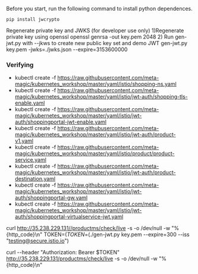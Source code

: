 Before you start, run the following command to install python dependences.

```
pip install jwcrypto
```
Regenerate private key and JWKS (for developer use only)
 1)Regenerate private key using openssl
openssl genrsa -out key.pem 2048
2) Run gen-jwt.py with --jkws to create new public key set and demo JWT
    gen-jwt.py key.pem -jwks=./jwks.json --expire=3153600000 

### Verifying #####
- kubectl create -f https://raw.githubusercontent.com/meta-magic/kubernetes_workshop/master/yaml/istio/shopping-ns.yaml
- kubectl create -f https://raw.githubusercontent.com/meta-magic/kubernetes_workshop/master/yaml/istio/jwt-auth/shopping-tls-enable.yaml
- kubectl create -f https://raw.githubusercontent.com/meta-magic/kubernetes_workshop/master/yaml/istio/jwt-auth/shoppingportal-jwt-enable.yaml
- kubectl create -f https://raw.githubusercontent.com/meta-magic/kubernetes_workshop/master/yaml/istio/jwt-auth/product-v1.yaml
- kubectl create -f https://raw.githubusercontent.com/meta-magic/kubernetes_workshop/master/yaml/istio/product/product-service.yaml
- kubectl create -f https://raw.githubusercontent.com/meta-magic/kubernetes_workshop/master/yaml/istio/jwt-auth/product-destination.yaml
- kubectl create -f https://raw.githubusercontent.com/meta-magic/kubernetes_workshop/master/yaml/istio/jwt-auth/shoppingportal-gw.yaml
- kubectl create -f https://raw.githubusercontent.com/meta-magic/kubernetes_workshop/master/yaml/istio/jwt-auth/shoppingportal-virtualservice-jwt.yaml


curl http://35.238.229.131//productms/check/live -s -o /dev/null -w "%{http_code}\n"
 TOKEN=$(TOKEN=$(./gen-jwt.py key.pem --expire=300 --iss "testing@secure.istio.io")


 curl --header "Authorization: Bearer $TOKEN" http://35.238.229.131/productms/check/live -s -o /dev/null -w "%{http_code}\n"

